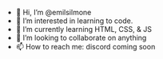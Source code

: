 - 👋 Hi, I’m @emilsilmone
- 👀 I’m interested in learning to code.
- 🌱 I’m currently learning HTML, CSS, & JS
- 💞️ I’m looking to collaborate on anything
- 📫 How to reach me: discord coming soon

<!---
emilsilmone/emilsilmone is a ✨ special ✨ repository because its `README.md` (this file) appears on your GitHub profile.
You can click the Preview link to take a look at your changes.
--->
